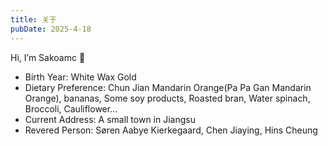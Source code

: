 ```yaml
---
title: 关于
pubDate: 2025-4-18
---
```

Hi, I’m Sakoamc 👋


- Birth Year: White Wax Gold
- Dietary Preference: Chun Jian Mandarin Orange(Pa Pa Gan Mandarin Orange), bananas, Some soy products, Roasted bran, Water spinach, Broccoli, Cauliflower...
- Current Address: A small town in Jiangsu
- Revered Person: Søren Aabye Kierkegaard, Chen Jiaying, Hins Cheung

